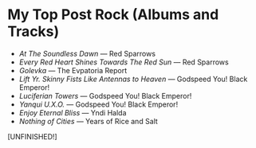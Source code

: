 # My Top Post Rock (Albums and Tracks)

* _At The Soundless Dawn_ — Red Sparrows
* _Every Red Heart Shines Towards The Red Sun_ — Red Sparrows
* _Golevka_ — The Evpatoria Report
* _Lift Yr. Skinny Fists Like Antennas to Heaven_ — Godspeed You! Black Emperor!
* _Luciferian Towers_ — Godspeed You! Black Emperor!
* _Yanqui U.X.O._ — Godspeed You! Black Emperor!
* _Enjoy Eternal Bliss_ — Yndi Halda
* _Nothing of Cities_ — Years of Rice and Salt

[UNFINISHED!\]

